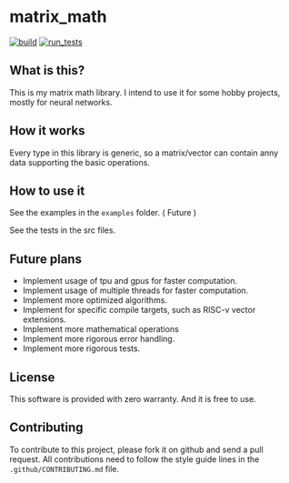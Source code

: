 # matrix_math

[![build](https://github.com/ivario123/matrix_math/actions/workflows/build.yml/badge.svg)](https://github.com/ivario123/matrix_math/actions/workflows/build.yml)
[![run_tests](https://github.com/ivario123/matrix_math/actions/workflows/run_tests.yml/badge.svg)](https://github.com/ivario123/matrix_math/actions/workflows/run_tests.yml)

## What is this?

This is my matrix math library.
I intend to use it for some hobby projects, mostly for neural networks.

## How it works

Every type in this library is generic, so a matrix/vector can contain anny data supporting the basic
operations.

## How to use it

See the examples in the `examples` folder. ( Future )

See the tests in the src files.

## Future plans

- Implement usage of tpu and gpus for faster computation.
- Implement usage of multiple threads for faster computation.
- Implement more optimized algorithms.
- Implement for specific compile targets, such as RISC-v vector extensions.
- Implement more mathematical operations
- Implement more rigorous error handling.
- Implement more rigorous tests.

## License

This software is provided with zero warranty.
And it is free to use.

## Contributing

To contribute to this project, please fork it on github and send a pull request.
All contributions need to follow the style guide lines in the `.github/CONTRIBUTING.md` file.
